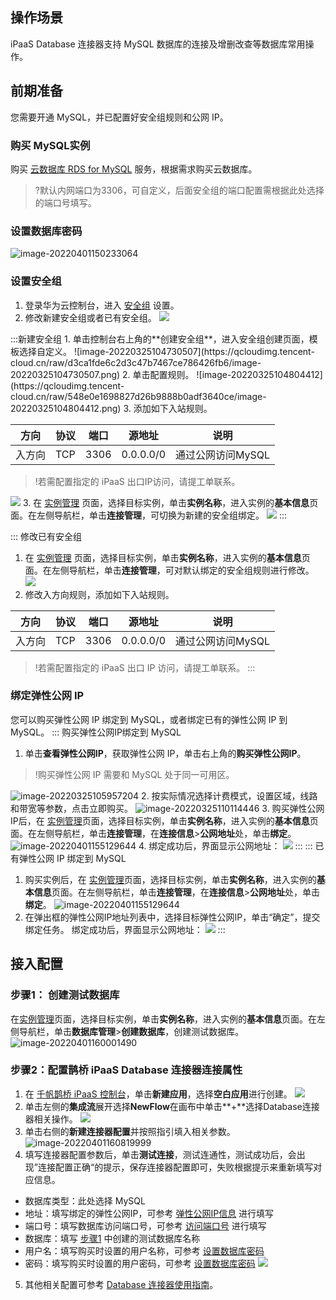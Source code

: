 ## 操作场景
iPaaS Database 连接器支持 MySQL 数据库的连接及增删改查等数据库常用操作。

## 前期准备

您需要开通 MySQL，并已配置好安全组规则和公网 IP。 

### 购买 MySQL实例

购买 [云数据库 RDS for MySQL](https://console.huaweicloud.com/rds/?agencyId=344eb50173f9430489ff1be6c4769e54&region=cn-south-1&locale=zh-cn#/rds/createIns) 服务，根据需求购买云数据库。
>?默认内网端口为3306，可自定义，后面安全组的端口配置需根据此处选择的端口号填写。


### 设置数据库密码[](id:method3)

 ![image-20220401150233064](https://qcloudimg.tencent-cloud.cn/raw/c9294d2f7fa67bab147c0753c3e1b843.png)
 
### 设置安全组

1. 登录华为云控制台，进入 [安全组](https://console.huaweicloud.com/vpc/?region=cn-south-1#/secGroups) 设置。
2. 修改新建安全组或者已有安全组。
![](https://qcloudimg.tencent-cloud.cn/raw/23cd4b4c5da4e5d16934f86dd0e342a7.png)
<dx-tabs>
:::新建安全组
1. 单击控制台右上角的**创建安全组**，进入安全组创建页面，模板选择自定义。
![image-20220325104730507](https://qcloudimg.tencent-cloud.cn/raw/d3ca1fde6c2d3c47b7467ce786426fb6/image-20220325104730507.png)
2. 单击配置规则。
![image-20220325104804412](https://qcloudimg.tencent-cloud.cn/raw/548e0e1698827d26b9888b0adf3640ce/image-20220325104804412.png)
3. 添加如下入站规则。


 | 方向   | 协议 | 端口 | 源地址    | 说明              |
 | ------ | ---- | ---- | --------- | ----------------- |
 | 入方向 | TCP  | 3306 | 0.0.0.0/0 | 通过公网访问MySQL |
 
>!若需配置指定的 iPaaS 出口IP访问，请提工单联系。
>
 ![](https://qcloudimg.tencent-cloud.cn/raw/f61626b645f633082a737ee1c1db34f6.png)
 3. 在 [实例管理](https://console.huaweicloud.com/rds/?agencyId=0d6513274680f2a11fe9c008e8660bbb&region=cn-east-3&locale=zh-cn#/rds/management/list) 页面，选择目标实例，单击**实例名称**，进入实例的**基本信息**页面。在左侧导航栏，单击**连接管理**，可切换为新建的安全组绑定。
 ![](https://qcloudimg.tencent-cloud.cn/raw/5b38c1657496de2458cf251d9778df94.png)
 :::

 ::: 修改已有安全组

 1. 在 [实例管理](https://console.huaweicloud.com/rds/?agencyId=0d6513274680f2a11fe9c008e8660bbb&region=cn-east-3&locale=zh-cn#/rds/management/list) 页面，选择目标实例，单击**实例名称**，进入实例的**基本信息**页面。在左侧导航栏，单击**连接管理**，可对默认绑定的安全组规则进行修改。
![](https://qcloudimg.tencent-cloud.cn/raw/e6f03e2aaca9d1d2be6bded81cd93046.png)
2. 修改入方向规则，添加如下入站规则。



 | 方向   | 协议 | 端口 | 源地址    | 说明              |
 | ------ | ---- | ---- | --------- | ----------------- |
 | 入方向 | TCP  | 3306 | 0.0.0.0/0 | 通过公网访问MySQL |
>!若需配置指定的 iPaaS 出口 IP 访问，请提工单联系。
 :::

</dx-tabs>
 

### 绑定弹性公网 IP
您可以购买弹性公网 IP 绑定到 MySQL，或者绑定已有的弹性公网 IP 到 MySQL。
<dx-tabs>
 ::: 购买弹性公网IP绑定到 MySQL

1. 单击**查看弹性公网IP**，获取弹性公网 IP，单击右上角的**购买弹性公网IP**。
>!购买弹性公网 IP 需要和 MySQL 处于同一可用区。
>
![image-20220325105957204](https://qcloudimg.tencent-cloud.cn/raw/da9d0685e106381d7ddf3ce35933d556/image-20220325105957204.png)
2. 按实际情况选择计费模式，设置区域，线路和带宽等参数，点击立即购买。
 ![image-20220325110114446](https://qcloudimg.tencent-cloud.cn/raw/0c3582d96bbb61f27db682f8b636f852/image-20220325110114446.png)
3. 购买弹性公网IP后，在 [实例管理](https://console.huaweicloud.com/rds/?agencyId=0d6513274680f2a11fe9c008e8660bbb&region=cn-east-3&locale=zh-cn#/rds/management/list)页面，选择目标实例，单击**实例名称**，进入实例的**基本信息**页面。在左侧导航栏，单击**连接管理**，在**连接信息**>**公网地址**处，单击**绑定**。
 ![image-20220401155129644](https://qcloudimg.tencent-cloud.cn/raw/9e998721254b996b7175f803d1bcf7b3.png)
 4. 绑定成功后，界面显示公网地址：[](id:method1)
![](https://qcloudimg.tencent-cloud.cn/raw/37a938431fa4adb8e28532b30fd2d652.png)
:::
::: 已有弹性公网 IP 绑定到 MySQL

1. 购买实例后，在 [实例管理](https://console.huaweicloud.com/rds/?agencyId=0d6513274680f2a11fe9c008e8660bbb&region=cn-east-3&locale=zh-cn#/rds/management/list)页面，选择目标实例，单击**实例名称**，进入实例的**基本信息**页面。在左侧导航栏，单击**连接管理**，在**连接信息**>**公网地址**处，单击**绑定**。
 ![image-20220401155129644](https://qcloudimg.tencent-cloud.cn/raw/9e998721254b996b7175f803d1bcf7b3.png)
 2. 在弹出框的弹性公网IP地址列表中，选择目标弹性公网IP，单击“确定”，提交绑定任务。 绑定成功后，界面显示公网地址：
![](https://qcloudimg.tencent-cloud.cn/raw/37a938431fa4adb8e28532b30fd2d652.png)
 :::
 
</dx-tabs>

## 接入配置
### 步骤1： 创建测试数据库[](id:method2)

在[实例管理](https://console.huaweicloud.com/rds/?agencyId=0d6513274680f2a11fe9c008e8660bbb&region=cn-east-3&locale=zh-cn#/rds/management/list)页面，选择目标实例，单击**实例名称**，进入实例的**基本信息**页面。在左侧导航栏，单击**数据库管理**>**创建数据库**，创建测试数据库。
![image-20220401160001490](https://qcloudimg.tencent-cloud.cn/raw/1a8070b507ac93a3ca3c9c1195eeaab1.png)

### 步骤2：配置鹊桥 iPaaS Database 连接器连接属性

1. 在 [千帆鹊桥 iPaaS 控制台](https://console.cloud.tencent.com/ipaas)，单击**新建应用**，选择**空白应用**进行创建。
![](https://qcloudimg.tencent-cloud.cn/raw/f0e3a02558a61e6168e4a6c993931820.png)
2. 单击左侧的**集成流**展开选择**NewFlow**在画布中单击**+**选择Database连接器相关操作。
![](https://qcloudimg.tencent-cloud.cn/raw/d9c19f62caa7e148b330f90c69ee6a5f.png)
3. 单击右侧的**新建连接器配置**并按照指引填入相关参数。
![image-20220401160819999](https://qcloudimg.tencent-cloud.cn/raw/14e0018d4398c500a088685161920d57.png)
4. 填写连接器配置参数后，单击**测试连接**，测试连通性，测试成功后，会出现”连接配置正确“的提示，保存连接器配置即可，失败根据提示来重新填写对应信息。
 - 数据库类型：此处选择 MySQL
 - 地址：填写绑定的弹性公网IP，可参考 [弹性公网IP信息](#method1) 进行填写
 - 端口号：填写数据库访问端口号，可参考 [访问端口号](#method1) 进行填写
 - 数据库：填写 [步骤1](#method2) 中创建的测试数据库名称
 - 用户名：填写购买时设置的用户名称，可参考 [设置数据库密码](#method3)
 - 密码：填写购买时设置的用户密码，可参考 [设置数据库密码](#method3)
![](https://qcloudimg.tencent-cloud.cn/raw/28ac4b468b4fad33c1a9d42f9f189ef7.png)
5. 其他相关配置可参考 [Database 连接器使用指南](https://cloud.tencent.com/document/product/1270/55449)。
